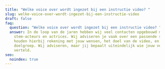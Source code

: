 ```yaml
---
title: "Welke voice over wordt ingezet bij een instructie video? "
slug: welke-voice-over-wordt-ingezet-bij-een-instructie-video
draft: false
faq:
  question: "Welke voice over wordt ingezet bij een instructie video? "
  answer: In de loop van de jaren hebben wij veel contacten opgebouwd met
    stem-acteurs en actrices. Wij adviseren je vaak over een passende stem, en
    houden hierbij rekening met jouw wensen, het doel van de video, en haar
    doelgroep. Wij adviseren, maar jij bepaalt uiteindelijk wie jouw verhaalt
    verteld.
seo:
  noindex: true
---
```

